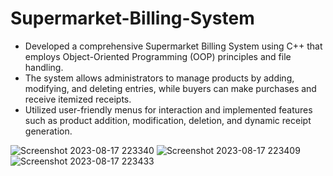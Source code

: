 # Supermarket-Billing-System
* Developed a comprehensive Supermarket Billing System using C++ that employs Object-Oriented Programming (OOP) principles and file handling. 
* The system allows administrators to manage products by adding, modifying, and deleting entries, while buyers can make purchases and receive itemized receipts. 
* Utilized user-friendly menus for interaction and implemented features such as product addition, modification, deletion, and dynamic receipt generation.

![Screenshot 2023-08-17 223340](https://github.com/junedtamboli1/Supermarket-Billing-System/assets/131596866/2343b957-1a2e-429e-9c82-7d38aa7cd7b6)
![Screenshot 2023-08-17 223409](https://github.com/junedtamboli1/Supermarket-Billing-System/assets/131596866/7e88c0fc-6986-4755-86c3-081d33c04cda)
![Screenshot 2023-08-17 223433](https://github.com/junedtamboli1/Supermarket-Billing-System/assets/131596866/19074edf-022b-45a3-918d-d962573149bf)
